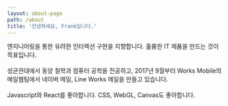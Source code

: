 ```yaml
---
layout: about-page
path: /about
title: '안녕하세요, Frank입니다.'
---
```

<div>
<span>엔지니어링을 통한 유려한 인터렉션 구현을 지향합니다.</span>
<span>훌륭한 IT 제품을 만드는 것이 목표입니다.</span>
</div>
<br />
<div>
<span>성균관대에서 동양 철학과 컴퓨터 공학을 전공하고,</span>
<span>2017년 9월부터 Works Mobile의 메일웹팀에서</span>
<span>네이버 메일, Line Works 메일을 만들고 있습니다.</span>
</div>
<br />
<div>
<span>Javascript와 React를 좋아합니다.</span>
<span>CSS, WebGL, Canvas도 좋아합니다.</span>
</div>